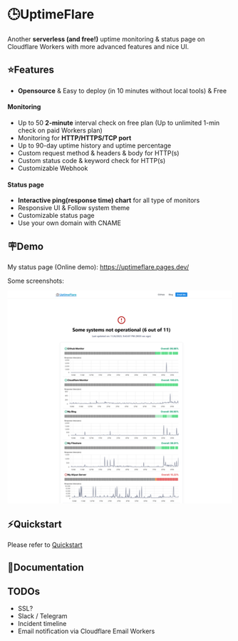 # 🕒UptimeFlare

Another **serverless (and free!)** uptime monitoring & status page on Cloudflare Workers with more advanced features and nice UI.

## ⭐Features

- **Opensource** & Easy to deploy (in 10 minutes without local tools) & Free

#### Monitoring

- Up to 50 **2-minute** interval check on free plan (Up to unlimited 1-min check on paid Workers plan)
- Monitoring for **HTTP/HTTPS/TCP port**
- Up to 90-day uptime history and uptime percentage
- Custom request method & headers & body for HTTP(s)
- Custom status code & keyword check for HTTP(s)
- Customizable Webhook

#### Status page

- **Interactive ping(response time) chart** for all type of monitors
- Responsive UI & Follow system theme
- Customizable status page
- Use your own domain with CNAME

## 🪧Demo

My status page (Online demo): https://uptimeflare.pages.dev/

Some screenshots:

![Desktop, Light theme](docs/desktop.png)

## ⚡Quickstart

Please refer to [Quickstart](https://github.com/lyc8503/UptimeFlare/wiki/Quickstart)

## 📄Documentation

## TODOs

- SSL?
- Slack / Telegram
- Incident timeline
- Email notification via Cloudflare Email Workers
